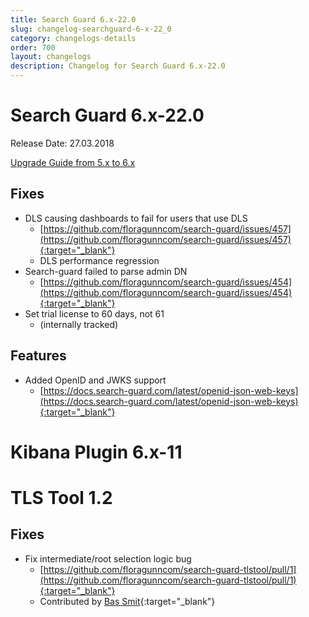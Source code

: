 ```yaml
---
title: Search Guard 6.x-22.0
slug: changelog-searchguard-6-x-22_0
category: changelogs-details
order: 700
layout: changelogs
description: Changelog for Search Guard 6.x-22.0
---
```


<!---
Copryight 2017 floragunn GmbH
-->

# Search Guard 6.x-22.0

Release Date: 27.03.2018

[Upgrade Guide from 5.x to 6.x](../_docs/upgrading_5_6.md)

## Fixes 
* DLS causing dashboards to fail for users that use DLS
  * [https://github.com/floragunncom/search-guard/issues/457](https://github.com/floragunncom/search-guard/issues/457){:target="_blank"}
  * DLS performance regression
* Search-guard failed to parse admin DN 
  * [https://github.com/floragunncom/search-guard/issues/454](https://github.com/floragunncom/search-guard/issues/454){:target="_blank"}
* Set trial license to 60 days, not 61
  * (internally tracked) 

## Features

* Added OpenID and JWKS support 
  * [https://docs.search-guard.com/latest/openid-json-web-keys](https://docs.search-guard.com/latest/openid-json-web-keys){:target="_blank"}

# Kibana Plugin 6.x-11

  
  
# TLS Tool 1.2

## Fixes 
* Fix intermediate/root selection logic bug
  * [https://github.com/floragunncom/search-guard-tlstool/pull/1](https://github.com/floragunncom/search-guard-tlstool/pull/1){:target="_blank"}
  * Contributed by [Bas Smit](https://github.com/fbs){:target="_blank"} 
